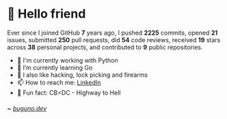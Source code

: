 # 🤖 Hello friend

Ever since I joined GitHub **7** years ago, I pushed **2225** commits, opened **21** issues, submitted **250** pull requests, did **54** code reviews, received **19** stars across **38** personal projects, and contributed to **9** public repositories.

- 🐍 I'm currently working with Python
- 🌱 I’m currently learning Go
- 🔭 I also like hacking, lock picking and firearms
- 📫 How to reach me: [LinkedIn](https://www.linkedin.com/in/brunodesouzabezerra/)
- 🤡 Fun fact: CB⚡DC - Highway to Hell

**~** [_buguno.dev_](https://buguno.dev)
